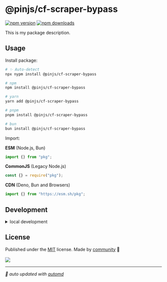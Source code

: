 # @pinjs/cf-scraper-bypass

<!-- automd:badges color=yellow -->

[![npm version](https://img.shields.io/npm/v/@pinjs/cf-scraper-bypass?color=yellow)](https://npmjs.com/package/@pinjs/cf-scraper-bypass)
[![npm downloads](https://img.shields.io/npm/dm/@pinjs/cf-scraper-bypass?color=yellow)](https://npmjs.com/package/@pinjs/cf-scraper-bypass)

<!-- /automd -->

This is my package description.

## Usage

Install package:

<!-- automd:pm-install -->

```sh
# ✨ Auto-detect
npx nypm install @pinjs/cf-scraper-bypass

# npm
npm install @pinjs/cf-scraper-bypass

# yarn
yarn add @pinjs/cf-scraper-bypass

# pnpm
pnpm install @pinjs/cf-scraper-bypass

# bun
bun install @pinjs/cf-scraper-bypass
```

<!-- /automd -->

Import:

<!-- automd:jsimport cjs cdn name="pkg" -->

**ESM** (Node.js, Bun)

```js
import {} from "pkg";
```

**CommonJS** (Legacy Node.js)

```js
const {} = require("pkg");
```

**CDN** (Deno, Bun and Browsers)

```js
import {} from "https://esm.sh/pkg";
```

<!-- /automd -->

## Development

<details>

<summary>local development</summary>

- Clone this repository
- Install latest LTS version of [Node.js](https://nodejs.org/en/)
- Enable [Corepack](https://github.com/nodejs/corepack) using `corepack enable`
- Install dependencies using `pnpm install`
- Run interactive tests using `pnpm dev`

</details>

## License

<!-- automd:contributors license=MIT -->

Published under the [MIT](https://github.com/unjs/@pinjs/cf-scraper-bypass/blob/main/LICENSE) license.
Made by [community](https://github.com/unjs/@pinjs/cf-scraper-bypass/graphs/contributors) 💛
<br><br>
<a href="https://github.com/unjs/@pinjs/cf-scraper-bypass/graphs/contributors">
<img src="https://contrib.rocks/image?repo=unjs/@pinjs/cf-scraper-bypass" />
</a>

<!-- /automd -->

<!-- automd:with-automd -->

---

_🤖 auto updated with [automd](https://automd.unjs.io)_

<!-- /automd -->
